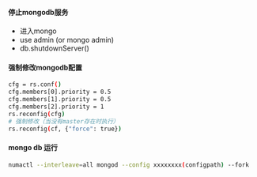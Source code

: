 #### 停止mongodb服务
* 进入mongo 
* use admin (or mongo admin)
* db.shutdownServer()

#### 强制修改mongodb配置
``` bash
cfg = rs.conf()
cfg.members[0].priority = 0.5
cfg.members[1].priority = 0.5
cfg.members[2].priority = 1
rs.reconfig(cfg)
# 强制修改（当没有master存在时执行）
rs.reconfig(cf, {"force": true})
```

#### mongo db 运行
``` bash
numactl --interleave=all mongod --config xxxxxxxx(configpath) --fork
```
